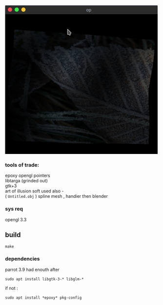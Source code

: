 ![Screen1](screen/Screenshot%208.jpg)
### tools of trade:  
  epoxy opengl pointers  
  libtarga (grinded out)  
  gtk+3  
  art of illusion soft used also -  
  ( `Untitled.obj` ) spline mesh , handier then blender  
### sys req 
opengl 3.3
## build 
```
make
```
### dependencies
parrot 3.9 had enouth after
```
sudo apt install libgtk-3-* libglm-*
``` 
if not : 
```
sudo apt install *epoxy* pkg-config
```
